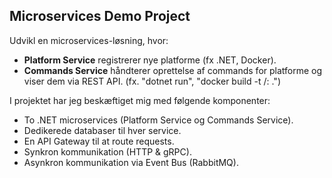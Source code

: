 ## Microservices Demo Project

Udvikl en microservices-løsning, hvor:
  - **Platform Service** registrerer nye platforme (fx .NET, Docker).
  - **Commands Service** håndterer oprettelse af commands for platforme og viser dem via REST API. (fx. "dotnet run", "docker build -t <docker user id>/<image name>:<version> .")

I projektet har jeg beskæftiget mig med følgende komponenter:
   - To .NET microservices (Platform Service og Commands Service).
   - Dedikerede databaser til hver service.
   - En API Gateway til at route requests.
   - Synkron kommunikation (HTTP & gRPC).
   - Asynkron kommunikation via Event Bus (RabbitMQ).
